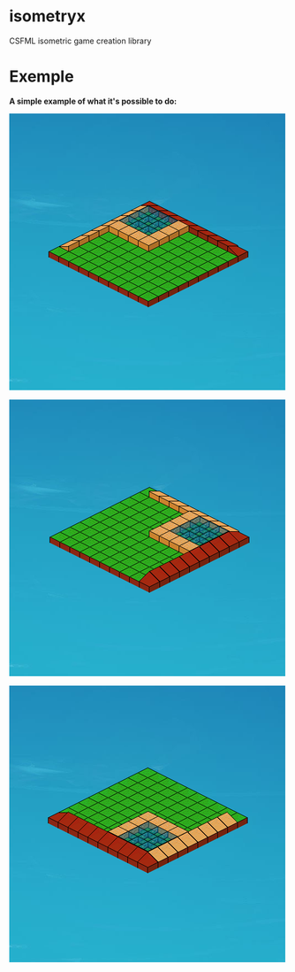 # isometryx
CSFML isometric game creation library

# Exemple
**A simple example of what it's possible to do:**

![alt text](https://raw.githubusercontent.com/nwmqpa/isometryx/master/2018-03-10-191903_1920x1080_scrot.png)

![alt text](https://raw.githubusercontent.com/nwmqpa/isometryx/master/2018-03-10-191907_1920x1080_scrot.png)

![alt text](https://raw.githubusercontent.com/nwmqpa/isometryx/master/2018-03-10-191908_1920x1080_scrot.png)

